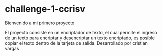 # challenge-1-ccrisv
<h> Bienvenido a mi primero proyecto </h>
<p> El proyecto consiste en un encriptador de texto, el cual permite el ingreso de un texto para encriptar y desencriptar un texto encriptado, es posible copiar el texto dentro de la tarjeta de salida. Desarrollado por cristian vargas </p>